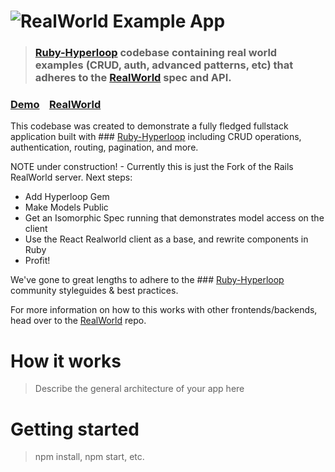 # ![RealWorld Example App](https://avatars1.githubusercontent.com/u/15810526?s=200&v=4)

> ### [Ruby-Hyperloop](https://github.com/ruby-hyperloop/hyperloop) codebase containing real world examples (CRUD, auth, advanced patterns, etc) that adheres to the [RealWorld](https://github.com/gothinkster/realworld) spec and API.


### [Demo](https://github.com/gothinkster/realworld)&nbsp;&nbsp;&nbsp;&nbsp;[RealWorld](https://github.com/gothinkster/realworld)


This codebase was created to demonstrate a fully fledged fullstack application built with ### [Ruby-Hyperloop](https://github.com/ruby-hyperloop/hyperloop) including CRUD operations, authentication, routing, pagination, and more.

NOTE under construction! - Currently this is just the Fork of the Rails RealWorld server.  Next steps:

+ Add Hyperloop Gem
+ Make Models Public
+ Get an Isomorphic Spec running that demonstrates model access on the client
+ Use the React Realworld client as a base, and rewrite components in Ruby
+ Profit!

We've gone to great lengths to adhere to the ### [Ruby-Hyperloop](https://github.com/ruby-hyperloop/hyperloop) community styleguides & best practices.

For more information on how to this works with other frontends/backends, head over to the [RealWorld](https://github.com/gothinkster/realworld) repo.


# How it works

> Describe the general architecture of your app here

# Getting started

> npm install, npm start, etc.

